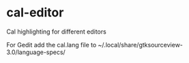 # cal-editor
Cal highlighting for different editors

For Gedit add the cal.lang file to ~/.local/share/gtksourceview-3.0/language-specs/

